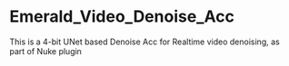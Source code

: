 # Emerald_Video_Denoise_Acc
This is a 4-bit UNet based Denoise Acc for Realtime video denoising, as part of Nuke plugin
